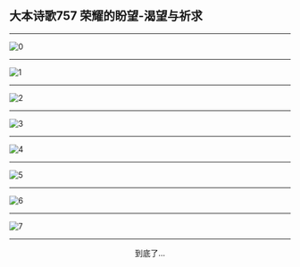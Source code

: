 
## 大本诗歌757 荣耀的盼望-渴望与祈求
        
<div id="aplayer0"></div>

<div id="aplayer1"></div>

<div id="aplayer2"></div>

---

<img alt="0" data-original="https://cdn.jsdelivr.net/gh/k34869/shi/data/d0756/0">

---

<img alt="1" data-original="https://cdn.jsdelivr.net/gh/k34869/shi/data/d0756/1">

---

<img alt="2" data-original="https://cdn.jsdelivr.net/gh/k34869/shi/data/d0756/2">

---

<img alt="3" data-original="https://cdn.jsdelivr.net/gh/k34869/shi/data/d0756/3">

---

<img alt="4" data-original="https://cdn.jsdelivr.net/gh/k34869/shi/data/d0756/4">

---

<img alt="5" data-original="https://cdn.jsdelivr.net/gh/k34869/shi/data/d0756/5">

---

<img alt="6" data-original="https://cdn.jsdelivr.net/gh/k34869/shi/data/d0756/6">

---

<img alt="7" data-original="https://cdn.jsdelivr.net/gh/k34869/shi/data/d0756/7">

---

<p style="text-align: center">到底了...</p>

<script src="/js/dist-view.js"></script>

<script>
MAIN.id = 'd0756';
        
const ap0 = new APlayer({
    container: document.getElementById('aplayer0'),
    volume: 1,
    loop: 'none',
    preload: 'none',
    audio: [{
        name: '大本诗歌757.mp3',
        artist: '大本诗歌',
        url: 'https://res.wx.qq.com/voice/getvoice?mediaid=MzI0NTk3MDM5M18yMjQ3NDk4NTAy',
        cover: '/favicon'
    }]
});
const ap1 = new APlayer({
    container: document.getElementById('aplayer1'),
    volume: 1,
    loop: 'none',
    preload: 'none',
    audio: [{
        name: '大本诗歌757第一节领唱.mp3',
        artist: '大本诗歌',
        url: 'https://res.wx.qq.com/voice/getvoice?mediaid=MzI0NTk3MDM5M18yMjQ3NDk4NTAz',
        cover: '/favicon'
    }]
});
const ap2 = new APlayer({
    container: document.getElementById('aplayer2'),
    volume: 1,
    loop: 'none',
    preload: 'none',
    audio: [{
        name: '大本诗歌757教唱版.mp3',
        artist: '大本诗歌',
        url: 'https://res.wx.qq.com/voice/getvoice?mediaid=MzI0NTk3MDM5M18yMjQ3NDk4NTA0',
        cover: '/favicon'
    }]
});
</script>
